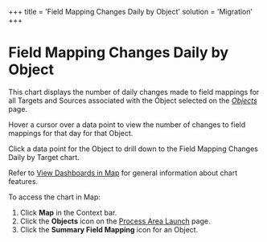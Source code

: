 +++
title = 'Field Mapping Changes Daily by Object'
solution = 'Migration'
+++

# Field Mapping Changes Daily by Object

This chart displays the number of daily changes made to field mappings
for all Targets and Sources associated with the Object selected on the
<span style="font-style: italic;">[Objects](../Page_Desc/Objects_map.htm)</span>
page.

Hover a cursor over a data point to view the number of changes to field
mappings for that day for that Object.

Click a data point for the Object to drill down to the Field Mapping
Changes Daily by Target chart.

Refer to [View Dashboards in Map](View_Dashboards_in_Map.htm) for
general information about chart features.

To access the chart in Map:

1.  Click **Map** in the Context bar.
2.  Click the **Objects** icon on the [Process Area
    Launch](../Page_Desc/Process_Area_Launch_map.htm) page.
3.  Click the **Summary Field Mapping** icon for an Object.
